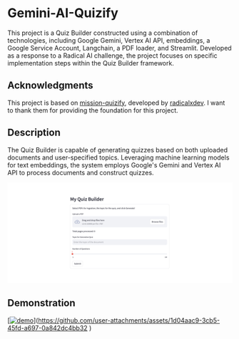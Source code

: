 # Gemini-AI-Quizify

This project is a Quiz Builder constructed using a combination of technologies, including Google Gemini, Vertex AI API, 
embeddings, a Google Service Account, Langchain, a PDF loader, and Streamlit. Developed as a response to a Radical AI challenge, 
the project focuses on specific implementation steps within the Quiz Builder framework.

## Acknowledgments

This project is based on [mission-quizify](https://github.com/radicalxdev/mission-quizify), developed by [radicalxdev](https://github.com/radicalxdev). 
I want to thank them for providing the foundation for this project.

## Description

The Quiz Builder is capable of generating quizzes based on both uploaded documents and user-specified topics. 
Leveraging machine learning models for text embeddings, the system 
employs Google's Gemini and Vertex AI API to process documents and construct quizzes. 

![Quiz Builer Interface](./QuizBuilder.png "Quiz Builder")

## Demonstration
[[![demo](./QuizBuilder.jpg)](https://youtu.be/zIOwDJIPLnk "My Quiz Builder Demo")](https://github.com/user-attachments/assets/1d04aac9-3cb5-45fd-a697-0a842dc4bb32
)

